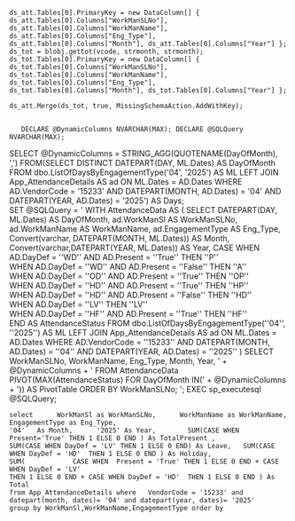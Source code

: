     ds_att.Tables[0].PrimaryKey = new DataColumn[] { ds_att.Tables[0].Columns["WorkManSLNo"], ds_att.Tables[0].Columns["WorkManName"], ds_att.Tables[0].Columns["Eng_Type"], ds_att.Tables[0].Columns["Month"], ds_att.Tables[0].Columns["Year"] };
    ds_tot = blobj.gettot(vcode, strmonth, strmonth);
    ds_tot.Tables[0].PrimaryKey = new DataColumn[] { ds_tot.Tables[0].Columns["WorkManSLNo"], ds_tot.Tables[0].Columns["WorkManName"], ds_tot.Tables[0].Columns["Eng_Type"], ds_tot.Tables[0].Columns["Month"], ds_tot.Tables[0].Columns["Year"] };

    ds_att.Merge(ds_tot, true, MissingSchemaAction.AddWithKey);


       DECLARE @DynamicColumns NVARCHAR(MAX); DECLARE @SQLQuery NVARCHAR(MAX); 
   SELECT @DynamicColumns = STRING_AGG(QUOTENAME(DayOfMonth), ',') FROM(SELECT DISTINCT DATEPART(DAY, ML.Dates) AS DayOfMonth 
   FROM dbo.ListOfDaysByEngagementType('04', '2025')    AS ML LEFT JOIN     App_AttendanceDetails AS ad ON ML.Dates = AD.Dates
   WHERE AD.VendorCode = '15233' AND DATEPART(MONTH, AD.Dates) = '04' AND DATEPART(YEAR, AD.Dates) = '2025') AS Days;    
   SET @SQLQuery = ' WITH AttendanceData AS ( SELECT DATEPART(DAY, ML.Dates) AS DayOfMonth,
   ad.WorkManSl AS WorkManSLNo, ad.WorkManName AS WorkManName, ad.EngagementType AS Eng_Type, 
   Convert(varchar, DATEPART(MONTH, ML.Dates)) AS Month, Convert(varchar,DATEPART(YEAR, ML.Dates)) AS Year, 
   CASE WHEN AD.DayDef = ''WD'' AND AD.Present = ''True'' THEN ''P''   
   WHEN AD.DayDef = ''WD'' AND AD.Present = ''False'' THEN ''A''   
   WHEN AD.DayDef = ''OD'' AND AD.Present = ''True'' THEN ''OP''  
   WHEN AD.DayDef = ''HD'' AND AD.Present = ''True'' THEN ''HP''  
   WHEN AD.DayDef = ''HD'' AND AD.Present = ''False'' THEN ''HD''  
   WHEN AD.DayDef = ''LV'' THEN ''LV''    
   WHEN AD.DayDef = ''HF'' AND AD.Present = ''True'' THEN ''HF''    
   END AS AttendanceStatus FROM dbo.ListOfDaysByEngagementType(''04'', ''2025'') AS ML
   LEFT JOIN App_AttendanceDetails AS ad ON ML.Dates = AD.Dates WHERE AD.VendorCode = ''15233''
   AND DATEPART(MONTH, AD.Dates) = ''04'' AND DATEPART(YEAR, AD.Dates) = ''2025'' ) 
   SELECT WorkManSLNo, WorkManName, Eng_Type, Month, Year, ' + @DynamicColumns + ' FROM AttendanceData
   PIVOT(MAX(AttendanceStatus) FOR DayOfMonth IN(' + @DynamicColumns + '))   AS PivotTable ORDER BY WorkManSLNo; '; 
   EXEC sp_executesql @SQLQuery; 



    select      WorkManSl as WorkManSLNo,      WorkManName as WorkManName,       EngagementType as Eng_Type, 
    '04'   As Month,      '2025' As Year,        SUM(CASE WHEN  Present='True' THEN 1 ELSE 0 END ) As TotalPresent , 
    SUM(CASE WHEN DayDef = 'LV' THEN 1 ELSE 0 END) As Leave,   SUM(CASE WHEN DayDef = 'HD'  THEN 1 ELSE 0 END ) As Holiday,   
    SUM(            CASE WHEN  Present = 'True' THEN 1 ELSE 0 END + CASE WHEN DayDef = 'LV' 
    THEN 1 ELSE 0 END + CASE WHEN DayDef = 'HD'  THEN 1 ELSE 0 END ) As Total 
    from App_AttendanceDetails where   VendorCode = '15233' and datepart(month, dates)= '04' and datepart(year, dates)= '2025'
    group by WorkManSl,WorkManName,EngagementType order by
